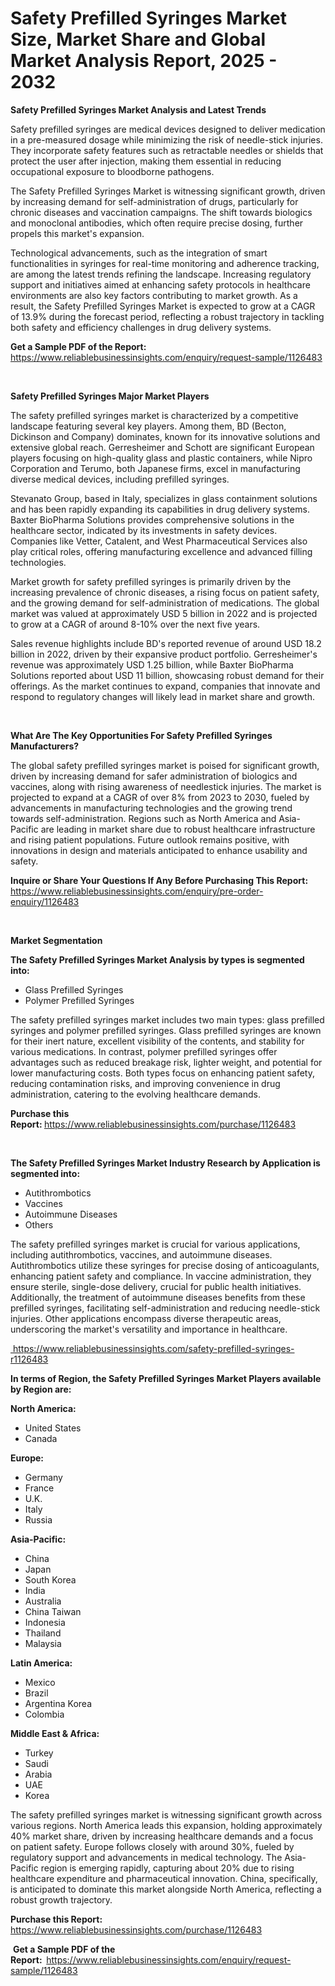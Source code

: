 <p><h1>Safety Prefilled Syringes Market Size, Market Share and Global Market Analysis Report, 2025 - 2032</h1></p><p><strong>Safety Prefilled Syringes Market Analysis and Latest Trends</strong></p>
<p><p>Safety prefilled syringes are medical devices designed to deliver medication in a pre-measured dosage while minimizing the risk of needle-stick injuries. They incorporate safety features such as retractable needles or shields that protect the user after injection, making them essential in reducing occupational exposure to bloodborne pathogens. </p><p>The Safety Prefilled Syringes Market is witnessing significant growth, driven by increasing demand for self-administration of drugs, particularly for chronic diseases and vaccination campaigns. The shift towards biologics and monoclonal antibodies, which often require precise dosing, further propels this market's expansion. </p><p>Technological advancements, such as the integration of smart functionalities in syringes for real-time monitoring and adherence tracking, are among the latest trends refining the landscape. Increasing regulatory support and initiatives aimed at enhancing safety protocols in healthcare environments are also key factors contributing to market growth. As a result, the Safety Prefilled Syringes Market is expected to grow at a CAGR of 13.9% during the forecast period, reflecting a robust trajectory in tackling both safety and efficiency challenges in drug delivery systems.</p></p>
<p><strong>Get a Sample PDF of the Report:&nbsp;</strong> <a href="https://www.reliablebusinessinsights.com/enquiry/request-sample/1126483?utm_campaign=39&utm_medium=2&utm_source=Github&utm_content=ia&utm_term=14042025&utm_id=safety-prefilled-syringes">https://www.reliablebusinessinsights.com/enquiry/request-sample/1126483</a></p>
<p>&nbsp;</p>
<p><strong>Safety Prefilled Syringes Major Market Players</strong></p>
<p><p>The safety prefilled syringes market is characterized by a competitive landscape featuring several key players. Among them, BD (Becton, Dickinson and Company) dominates, known for its innovative solutions and extensive global reach. Gerresheimer and Schott are significant European players focusing on high-quality glass and plastic containers, while Nipro Corporation and Terumo, both Japanese firms, excel in manufacturing diverse medical devices, including prefilled syringes.</p><p>Stevanato Group, based in Italy, specializes in glass containment solutions and has been rapidly expanding its capabilities in drug delivery systems. Baxter BioPharma Solutions provides comprehensive solutions in the healthcare sector, indicated by its investments in safety devices. Companies like Vetter, Catalent, and West Pharmaceutical Services also play critical roles, offering manufacturing excellence and advanced filling technologies.</p><p>Market growth for safety prefilled syringes is primarily driven by the increasing prevalence of chronic diseases, a rising focus on patient safety, and the growing demand for self-administration of medications. The global market was valued at approximately USD 5 billion in 2022 and is projected to grow at a CAGR of around 8-10% over the next five years.</p><p>Sales revenue highlights include BD's reported revenue of around USD 18.2 billion in 2022, driven by their expansive product portfolio. Gerresheimer's revenue was approximately USD 1.25 billion, while Baxter BioPharma Solutions reported about USD 11 billion, showcasing robust demand for their offerings. As the market continues to expand, companies that innovate and respond to regulatory changes will likely lead in market share and growth.</p></p>
<p>&nbsp;</p>
<p><strong>What Are The Key Opportunities For Safety Prefilled Syringes Manufacturers?</strong></p>
<p><p>The global safety prefilled syringes market is poised for significant growth, driven by increasing demand for safer administration of biologics and vaccines, along with rising awareness of needlestick injuries. The market is projected to expand at a CAGR of over 8% from 2023 to 2030, fueled by advancements in manufacturing technologies and the growing trend towards self-administration. Regions such as North America and Asia-Pacific are leading in market share due to robust healthcare infrastructure and rising patient populations. Future outlook remains positive, with innovations in design and materials anticipated to enhance usability and safety.</p></p>
<p><strong>Inquire or Share Your Questions If Any Before Purchasing This Report:</strong> <a href="https://www.reliablebusinessinsights.com/enquiry/pre-order-enquiry/1126483?utm_campaign=39&utm_medium=2&utm_source=Github&utm_content=ia&utm_term=14042025&utm_id=safety-prefilled-syringes">https://www.reliablebusinessinsights.com/enquiry/pre-order-enquiry/1126483</a></p>
<p>&nbsp;</p>
<p><strong>Market Segmentation</strong></p>
<p><strong>The Safety Prefilled Syringes Market Analysis by types is segmented into:</strong></p>
<p><ul><li>Glass Prefilled Syringes</li><li>Polymer Prefilled Syringes</li></ul></p>
<p><p>The safety prefilled syringes market includes two main types: glass prefilled syringes and polymer prefilled syringes. Glass prefilled syringes are known for their inert nature, excellent visibility of the contents, and stability for various medications. In contrast, polymer prefilled syringes offer advantages such as reduced breakage risk, lighter weight, and potential for lower manufacturing costs. Both types focus on enhancing patient safety, reducing contamination risks, and improving convenience in drug administration, catering to the evolving healthcare demands.</p></p>
<p><strong>Purchase this Report:&nbsp;</strong><a href="https://www.reliablebusinessinsights.com/purchase/1126483?utm_campaign=39&utm_medium=2&utm_source=Github&utm_content=ia&utm_term=14042025&utm_id=safety-prefilled-syringes">https://www.reliablebusinessinsights.com/purchase/1126483</a></p>
<p>&nbsp;</p>
<p><strong>The Safety Prefilled Syringes Market Industry Research by Application is segmented into:</strong></p>
<p><ul><li>Autithrombotics</li><li>Vaccines</li><li>Autoimmune Diseases</li><li>Others</li></ul></p>
<p><p>The safety prefilled syringes market is crucial for various applications, including autithrombotics, vaccines, and autoimmune diseases. Autithrombotics utilize these syringes for precise dosing of anticoagulants, enhancing patient safety and compliance. In vaccine administration, they ensure sterile, single-dose delivery, crucial for public health initiatives. Additionally, the treatment of autoimmune diseases benefits from these prefilled syringes, facilitating self-administration and reducing needle-stick injuries. Other applications encompass diverse therapeutic areas, underscoring the market's versatility and importance in healthcare.</p></p>
<p><a href="https://www.reliablebusinessinsights.com/safety-prefilled-syringes-r1126483?utm_campaign=39&utm_medium=2&utm_source=Github&utm_content=ia&utm_term=14042025&utm_id=safety-prefilled-syringes">&nbsp;https://www.reliablebusinessinsights.com/safety-prefilled-syringes-r1126483</a></p>
<p><strong>In terms of Region, the Safety Prefilled Syringes Market Players available by Region are:</strong></p>
<p>
    <p> <strong> North America: </strong>
        <ul>
            <li>United States</li>
            <li>Canada</li>
        </ul>
        </p> 
    <p> <strong> Europe: </strong>
        <ul>
            <li>Germany</li>
            <li>France</li>
            <li>U.K.</li>
            <li>Italy</li>
            <li>Russia</li>
        </ul>
        </p> 
    <p> <strong> Asia-Pacific: </strong>
        <ul>
            <li>China</li>
            <li>Japan</li>
            <li>South Korea</li>
            <li>India</li>
            <li>Australia</li>
            <li>China Taiwan</li>
            <li>Indonesia</li>
            <li>Thailand</li>
            <li>Malaysia</li>
        </ul>
        </p> 
    <p> <strong> Latin America: </strong>
        <ul>
            <li>Mexico</li>
            <li>Brazil</li>
            <li>Argentina Korea</li>
            <li>Colombia</li>
        </ul>
        </p> 
    <p> <strong> Middle East & Africa: </strong>
        <ul>
            <li>Turkey</li>
            <li>Saudi</li>
            <li>Arabia</li>
            <li>UAE</li>
            <li>Korea</li>
        </ul>
    </p>
    </p>
<p><p>The safety prefilled syringes market is witnessing significant growth across various regions. North America leads this expansion, holding approximately 40% market share, driven by increasing healthcare demands and a focus on patient safety. Europe follows closely with around 30%, fueled by regulatory support and advancements in medical technology. The Asia-Pacific region is emerging rapidly, capturing about 20% due to rising healthcare expenditure and pharmaceutical innovation. China, specifically, is anticipated to dominate this market alongside North America, reflecting a robust growth trajectory.</p></p>
<p><strong>Purchase this Report: </strong><a href="https://www.reliablebusinessinsights.com/purchase/1126483?utm_campaign=39&utm_medium=2&utm_source=Github&utm_content=ia&utm_term=14042025&utm_id=safety-prefilled-syringes">https://www.reliablebusinessinsights.com/purchase/1126483</a></p>
<p>&nbsp;<strong>Get a Sample PDF of the Report:&nbsp;&nbsp;</strong><a href="https://www.reliablebusinessinsights.com/enquiry/request-sample/1126483?utm_campaign=39&utm_medium=2&utm_source=Github&utm_content=ia&utm_term=14042025&utm_id=safety-prefilled-syringes">https://www.reliablebusinessinsights.com/enquiry/request-sample/1126483</a></p>
<p><strong></strong></p>
<p><p></p><p></p><p></p></p>
